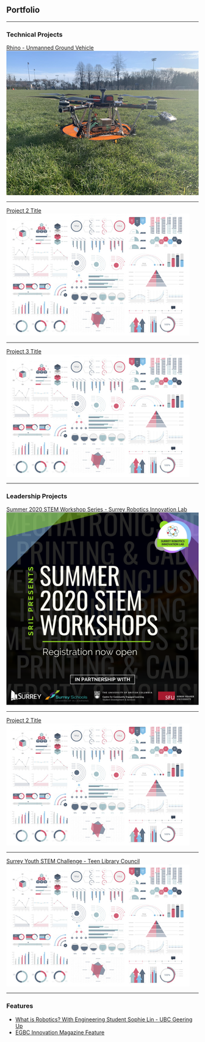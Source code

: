 ## Portfolio

---

### Technical Projects 

[Rhino - Unmanned Ground Vehicle](/rhino)
<img src="images/CondorRhino.png?raw=true"/>

---
[Project 2 Title](/pdf/sample_presentation.pdf)
<img src="images/dummy_thumbnail.jpg?raw=true"/>

---
[Project 3 Title](http://example.com/)
<img src="images/dummy_thumbnail.jpg?raw=true"/>

---

### Leadership Projects 

[Summer 2020 STEM Workshop Series - Surrey Robotics Innovation Lab](/pdf/SRIL2020workshops.pdf)
<img src="images/SRIL2020.png?raw=true"/>

---
[Project 2 Title](/pdf/sample_presentation.pdf)
<img src="images/dummy_thumbnail.jpg?raw=true"/>

---
[Surrey Youth STEM Challenge - Teen Library Council](https://voiceonline.com/surrey-youth-embrace-stem-challenge-at-surrey-libraries/)
<img src="images/dummy_thumbnail.jpg?raw=true"/>

---

### Features

- [What is Robotics? With Engineering Student Sophie Lin - UBC Geering Up](https://www.youtube.com/watch?v=LW0tiQdmUns)
- [EGBC Innovation Magazine Feature](https://user-yinucac.cld.bz/INNOVATION-July-August-20201/20/)



